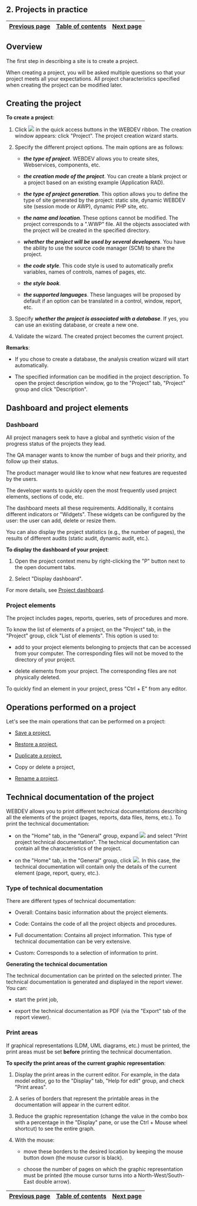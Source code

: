 


## 2. Projects in practice
			



| [Previous page](../Concepts_WB/1410087112.md) | [Table of contents](../Concepts_WB/1410087102.md) | [Next page](../Concepts_WB/1410087114.md) |
| --- | --- | --- |



<a name="NOTE1"></a>
<a name="NOTE1_1"></a>


## Overview
<a name="overview_ELTTEXTE000314"></a>
The first step in describing a site is to create a project.

When creating a project, you will be asked multiple questions so that your project meets all your expectations. All project characteristics specified when creating the project can be modified later.

<a name="NOTE2"></a>
<a name="NOTE2_1"></a>


## Creating the project
<a name="creating_the_project_ELTTEXTE000338"></a>
**To create a project**:

1. Click ![](https://doc.pcsoft.fr/en-US/images/image.awp?langid=3&name=ICO_Cr%E9er_cpt.gif) in the quick access buttons in the WEBDEV ribbon. The creation window appears: click "Project". The project creation wizard starts.

2. Specify the different project options. The main options are as follows:

	- ***the type of project***. WEBDEV allows you to create sites, Webservices, components, etc.

	- ***the creation mode of the project***. You can create a blank project or a project based on an existing example (Application RAD).

	- ***the type of project generation***.  This option allows you to define the type of site generated by the project: static site, dynamic WEBDEV site (session mode or AWP), dynamic PHP site, etc.

	- ***the name and location***. These options cannot be modified. The project corresponds to a ".WWP" file. All the objects associated with the project will be created in the specified directory.

	- ***whether the project will be used by several developers***. You have the ability to use the source code manager (SCM) to share the project.

	- ***the code style***. This code style is used to automatically prefix variables, names of controls, names of pages, etc.

	- ***the style book***.

	- ***the supported languages***. These languages will be proposed by default if an option can be translated in a control, window, report, etc.




3. Specify ***whether the project is associated with a database***. If yes, you can use an existing database, or create a new one.

4. Validate the wizard. The created project becomes the current project.




**Remarks**:

- If you chose to create a database, the analysis creation wizard will start automatically.

- The specified information can be modified in the project description. To open the project description window, go to the "Project" tab, "Project" group and click "Description".




<a name="NOTE3"></a>
<a name="NOTE3_1"></a>


## Dashboard and project elements
<a name="dashboard_and_project_elements_ELTTEXTE000362"></a>


### Dashboard
<a name="dashboard_ELTPARAGRAPHE000065"></a>

All project managers seek to have a global and synthetic vision of the progress status of the projects they lead.

The QA manager wants to know the number of bugs and their priority, and follow up their status.

The product manager would like to know what new features are requested by the users.

The developer wants to quickly open the most frequently used project elements, sections of code, etc.

The dashboard meets all these requirements. Additionally, it contains different indicators or "Widgets". These widgets can be configured by the user: the user can add, delete or resize them.

You can also display the project statistics (e.g., the number of pages), the results of different audits (static audit, dynamic audit, etc.).

**To display the dashboard of your project**:

1. Open the project context menu by right-clicking the "P" button next to the open document tabs.

2. Select "Display dashboard".


For more details, see [Project dashboard](../Concepts_WB/1410087442.md).
<a name="NOTE3_3"></a>


### Project elements
<a name="project_elements_ELTPARAGRAPHE000094"></a>

The project includes pages, reports, queries, sets of procedures and more.

To know the list of elements of a project, on the "Project" tab, in the "Project" group, click "List of elements".
This option is used to:

- add to your project elements belonging to projects that can be accessed from your computer. The corresponding files will not be moved to the directory of your project.

- delete elements from your project. The corresponding files are not physically deleted.




To quickly find an element in your project, press "Ctrl + E" from any editor.

<a name="NOTE4"></a>
<a name="NOTE4_1"></a>


## Operations performed on a project
<a name="operations_performed_project_ELTTEXTE000392"></a>
Let's see the main operations that can be performed on a project:

- [Save a project](../Editeurs/2030014.md),

- [Restore a project](../Editeurs/2030038.md),

- [Duplicate a project](../Editeurs/2030018.md),

- Copy or delete a project, 

- [Rename a project](../Editeurs/9500216.md).




<a name="NOTE5"></a>
<a name="NOTE5_1"></a>


## Technical documentation of the project
<a name="technical_documentation_the_project_ELTTEXTE000416"></a>
WEBDEV allows you to print different technical documentations describing all the elements of the project (pages, reports, data files, items, etc.). To print the technical documentation:

- on the "Home" tab, in the "General" group, expand ![](https://doc.pcsoft.fr/en-US/images/image.awp?langid=3&name=ICO_Imprimer_cpt.gif) and select "Print project technical documentation". The technical documentation can contain all the characteristics of the project.

- on the "Home" tab, in the "General" group, click ![](https://doc.pcsoft.fr/en-US/images/image.awp?langid=3&name=ICO_Imprimer_cpt.gif). In this case, the technical documentation will contain only the details of the current element (page, report, query, etc.).



<a name="NOTE5_2"></a>


### Type of technical documentation
<a name="type_technical_documentation_ELTPARAGRAPHE000183"></a>

There are different types of technical documentation:

- Overall: Contains basic information about the project elements.

- Code: Contains the code of all the project objects and procedures.

- Full documentation: Contains all project information. This type of technical documentation can be very extensive.

- Custom: Corresponds to a selection of information to print.




**Generating the technical documentation**

The technical documentation can be printed on the selected printer. The technical documentation is generated and displayed in the report viewer. You can:

- start the print job, 

- export the technical documentation as PDF (via the "Export" tab of the report viewer).





<a name="NOTE5_3"></a>


### Print areas
<a name="print_areas_ELTPARAGRAPHE000214"></a>

If graphical representations (LDM, UML diagrams, etc.) must be printed, the print areas must be set **before** printing the technical documentation.

**To specify the print areas of the current graphic representation**:

1. Display the print areas in the current editor. For example, in the data model editor, go to the "Display" tab, "Help for edit" group, and check "Print areas". 

2. A series of borders that represent the printable areas in the documentation will appear in the current editor.

3. Reduce the graphic representation (change the value in the combo box with a percentage in the "Display" pane, or use the Ctrl + Mouse wheel shortcut) to see the entire graph.

4. With the mouse:

	- move these borders to the desired location by keeping the mouse button down (the mouse cursor is black).

	- choose the number of pages on which the graphic representation must be printed (the mouse cursor turns into a North-West/South-East double arrow).













| [Previous page](../Concepts_WB/1410087112.md) | [Table of contents](../Concepts_WB/1410087102.md) | [Next page](../Concepts_WB/1410087114.md) |
| --- | --- | --- |




